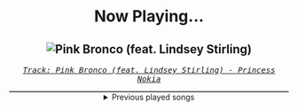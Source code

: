 <div align="center"> 
<h1>Now Playing...</h1>

![Pink Bronco (feat. Lindsey Stirling)](https://i.scdn.co/image/ab67616d00001e026ee6da8c227e8578b2b95f25)
--
_<samp><a href="https://open.spotify.com/track/1P3u91yVaGVzHcswGE5ZAm">Track: Pink Bronco (feat. Lindsey Stirling) - Princess Nokia</a></samp>_

<div style="border: 1px #4B5054 solid"></div>
<details>
  <summary>
    Previous played songs
  </summary>
  <table>
    <thead>
      <tr>
        <th>
          Artist
        </th>
        <th>
          Song
        </th>
        <th>
          Link
        </th>
      </tr>
    </thead>
    <tbody>
      <tr><td>Princess Nokia</td><td>Pink Bronco (feat. Lindsey Stirling)</td><td><a href="https://open.spotify.com/track/1P3u91yVaGVzHcswGE5ZAm">https://open.spotify.com/track/1P3u91yVaGVzHcswGE5ZAm</a></td></tr><tr><td>Adept</td><td>Blood Covenant</td><td><a href="https://open.spotify.com/track/5Fu92pIctIhDh4tngZjt3e">https://open.spotify.com/track/5Fu92pIctIhDh4tngZjt3e</a></td></tr><tr><td>Rocco Minichiello</td><td>Soundscape To Ardor (from "Bleach") - Metal Version</td><td><a href="https://open.spotify.com/track/5W8W2JiZnla3ns1EufUfym">https://open.spotify.com/track/5W8W2JiZnla3ns1EufUfym</a></td></tr><tr><td>Caleb Hyles</td><td>Free</td><td><a href="https://open.spotify.com/track/6U6Tjrk4nwMQCDlVsoCYrF">https://open.spotify.com/track/6U6Tjrk4nwMQCDlVsoCYrF</a></td></tr><tr><td>Alonestar</td><td>Rise Again</td><td><a href="https://open.spotify.com/track/3z0zyuRP0ayvV09c3sGC3R">https://open.spotify.com/track/3z0zyuRP0ayvV09c3sGC3R</a></td></tr><tr><td>Allweda</td><td>An Energy</td><td><a href="https://open.spotify.com/track/4Iee2C4Ixl1JQc7EIHDtvT">https://open.spotify.com/track/4Iee2C4Ixl1JQc7EIHDtvT</a></td></tr><tr><td>League of Legends</td><td>Sacrifice</td><td><a href="https://open.spotify.com/track/3UEwPrMwvnqXs2nv4yDwTm">https://open.spotify.com/track/3UEwPrMwvnqXs2nv4yDwTm</a></td></tr><tr><td>Annisokay</td><td>Splinters</td><td><a href="https://open.spotify.com/track/3dsme09UXthRIL72V5AjzD">https://open.spotify.com/track/3dsme09UXthRIL72V5AjzD</a></td></tr><tr><td>WeStillDie</td><td>Soiltary Witness</td><td><a href="https://open.spotify.com/track/7zlU9wrouDTjpxSLbgYr9H">https://open.spotify.com/track/7zlU9wrouDTjpxSLbgYr9H</a></td></tr><tr><td>Falconshield</td><td>DEATHLESS</td><td><a href="https://open.spotify.com/track/1olRrwND8CvQivvFdcC4ji">https://open.spotify.com/track/1olRrwND8CvQivvFdcC4ji</a></td></tr><tr><td>Bad Omens</td><td>Dying To Love</td><td><a href="https://open.spotify.com/track/1TPdMmb92BoWvDFQlCuVl0">https://open.spotify.com/track/1TPdMmb92BoWvDFQlCuVl0</a></td></tr><tr><td>Danheim</td><td>Yggdrasil II</td><td><a href="https://open.spotify.com/track/7an7d0sK2MzXE59QA0YP1D">https://open.spotify.com/track/7an7d0sK2MzXE59QA0YP1D</a></td></tr><tr><td>Jonathan Young</td><td>What It Sounds Like (Metal Version)</td><td><a href="https://open.spotify.com/track/1Q5Rd8vPpjWw5jYdlRShUo">https://open.spotify.com/track/1Q5Rd8vPpjWw5jYdlRShUo</a></td></tr><tr><td>coldrain</td><td>OPTIMIZE</td><td><a href="https://open.spotify.com/track/1s8PGnCoTjzcsp3OoDw6tG">https://open.spotify.com/track/1s8PGnCoTjzcsp3OoDw6tG</a></td></tr><tr><td>Thomas Bergersen</td><td>Pixies (feat. Mia Asano)</td><td><a href="https://open.spotify.com/track/4h5oubuBQb5vTKdmGlDYXV">https://open.spotify.com/track/4h5oubuBQb5vTKdmGlDYXV</a></td></tr><tr><td>Manafest</td><td>Take You Higher</td><td><a href="https://open.spotify.com/track/3qGLYCC8HzP6jCs3nzQrRU">https://open.spotify.com/track/3qGLYCC8HzP6jCs3nzQrRU</a></td></tr><tr><td>Five Finger Death Punch</td><td>Cold - 2025 VERSION</td><td><a href="https://open.spotify.com/track/3iJD97o04av0fRPMmciboH">https://open.spotify.com/track/3iJD97o04av0fRPMmciboH</a></td></tr><tr><td>Jaroslav Vyhnička</td><td>Evermore</td><td><a href="https://open.spotify.com/track/45BTRzOYK6OwYpCMPbkbKm">https://open.spotify.com/track/45BTRzOYK6OwYpCMPbkbKm</a></td></tr><tr><td>The Devil Wears Prada</td><td>Everybody Knows</td><td><a href="https://open.spotify.com/track/4uHsDdr65dajDR7zuc7336">https://open.spotify.com/track/4uHsDdr65dajDR7zuc7336</a></td></tr><tr><td>Our Mirage</td><td>Timeloss</td><td><a href="https://open.spotify.com/track/63tsjFdfIMdxJ2NPhksFIl">https://open.spotify.com/track/63tsjFdfIMdxJ2NPhksFIl</a></td></tr>
    </tbody>
  </table>
</details>

</div>
